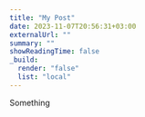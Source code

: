 ```yaml
---
title: "My Post"
date: 2023-11-07T20:56:31+03:00
externalUrl: ""
summary: ""
showReadingTime: false
_build:
  render: "false"
  list: "local"
---
```

Something
